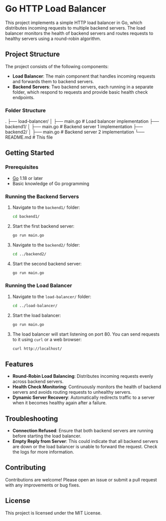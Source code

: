 # Go HTTP Load Balancer

This project implements a simple HTTP load balancer in Go, which distributes incoming requests to multiple backend servers. The load balancer monitors the health of backend servers and routes requests to healthy servers using a round-robin algorithm.

## Project Structure

The project consists of the following components:

- **Load Balancer**: The main component that handles incoming requests and forwards them to backend servers.
- **Backend Servers**: Two backend servers, each running in a separate folder, which respond to requests and provide basic health check endpoints.

### Folder Structure
.
    ├── load-balancer/
    │ ├── main.go # Load balancer implementation
    ├── backend1/
    │ ├── main.go # Backend server 1 implementation
    ├── backend2/
    │ ├── main.go # Backend server 2 implementation
    └── README.md # This file


## Getting Started

### Prerequisites

- [Go](https://golang.org/doc/install) 1.18 or later
- Basic knowledge of Go programming

### Running the Backend Servers

1. Navigate to the `backend1/` folder:
    ```bash
    cd backend1/
    ```
2. Start the first backend server:
    ```bash
    go run main.go
    ```
3. Navigate to the `backend2/` folder:
    ```bash
    cd ../backend2/
    ```
4. Start the second backend server:
    ```bash
    go run main.go
    ```

### Running the Load Balancer

1. Navigate to the `load-balancer/` folder:
    ```bash
    cd ../load-balancer/
    ```
2. Start the load balancer:
    ```bash
    go run main.go
    ```
3. The load balancer will start listening on port 80. You can send requests to it using `curl` or a web browser:
    ```bash
    curl http://localhost/
    ```

## Features

- **Round-Robin Load Balancing**: Distributes incoming requests evenly across backend servers.
- **Health Check Monitoring**: Continuously monitors the health of backend servers and avoids routing requests to unhealthy servers.
- **Dynamic Server Recovery**: Automatically redirects traffic to a server when it becomes healthy again after a failure.

## Troubleshooting

- **Connection Refused**: Ensure that both backend servers are running before starting the load balancer.
- **Empty Reply from Server**: This could indicate that all backend servers are down or the load balancer is unable to forward the request. Check the logs for more information.

## Contributing

Contributions are welcome! Please open an issue or submit a pull request with any improvements or bug fixes.

## License

This project is licensed under the MIT License.
